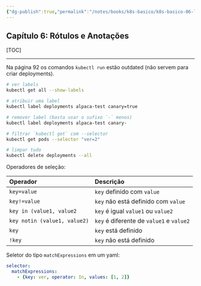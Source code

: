 ```yaml
---
{"dg-publish":true,"permalink":"/notes/books/k8s-basico/k8s-basico-06-labels-annotations/","dgHomeLink":true,"dgPassFrontmatter":false,"dgShowBacklinks":true,"dgShowLocalGraph":false}
---
```


## Capítulo 6: Rótulos e Anotações


[TOC]

---

Na página 92 os comandos `kubectl run` estão outdated (não servem para criar deployments).

```sh
# ver labels
kubectl get all --show-labels

# atribuir uma label
kubectl label deployments alpaca-test canary=true

# remover label (basta usar o sufixo `-` menos)
kubectl label deployments alpaca-test canary-

# filtrar `kubectl get` com --selector
kubectl get pods --selector "ver=2"

# limpar tudo
kubectl delete deployments --all
```

Operadores de seleção:

|           Operador           |                Descrição                 |
|:---------------------------- |:---------------------------------------- |
|         `key=value`          |        `key` definido com `value`        |
|         `key!=value`         |   `key` não está definido com `value`    |
|   `key in (value1, value2`   |    `key` é igual `value1` ou `value2`    |
| `key notin (value1, value2)` | `key` é diferente de `value1` e `value2` |
|            `key`             |           `key` está definido            |
|            `!key`            |         `key` não está definido          |

Seletor do tipo `matchExpressions` em um yaml:
```yaml
selector:
  matchExpressions:
    - {key: ver, operator: In, values: [1, 2]}
```

